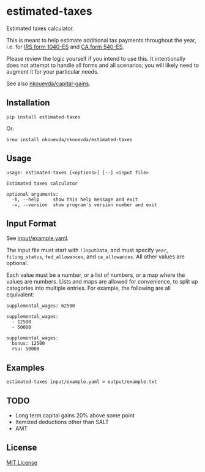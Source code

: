 # estimated-taxes

Estimated taxes calculator.

This is meant to help estimate additional tax payments throughout the year, i.e.
for [IRS form 1040-ES](https://www.irs.gov/pub/irs-pdf/f1040es.pdf) and [CA form
540-ES](https://www.ftb.ca.gov/forms/2020/2020-540-es.pdf).

Please review the logic yourself if you intend to use this. It intentionally
does not attempt to handle all forms and all scenarios; you will likely need to
augment it for your particular needs.

See also [nkouevda/capital-gains](https://github.com/nkouevda/capital-gains).

## Installation

    pip install estimated-taxes

Or:

    brew install nkouevda/nkouevda/estimated-taxes

## Usage

```
usage: estimated-taxes [<options>] [--] <input file>

Estimated taxes calculator

optional arguments:
  -h, --help     show this help message and exit
  -v, --version  show program's version number and exit
```

## Input Format

See [input/example.yaml](input/example.yaml).

The input file must start with `!InputData`, and must specify `year`,
`filing_status`, `fed_allowances`, and `ca_allowances`. All other values are
optional.

Each value must be a number, or a list of numbers, or a map where the values are
numbers. Lists and maps are allowed for convenience, to split up categories into
multiple entries. For example, the following are all equivalent:

```
supplemental_wages: 62500

supplemental_wages:
  - 12500
  - 50000

supplemental_wages:
  bonus: 12500
  rsu: 50000
```

## Examples

    estimated-taxes input/example.yaml > output/example.txt

## TODO

- Long term capital gains 20% above some point
- Itemized deductions other than SALT
- AMT

## License

[MIT License](LICENSE.txt)

